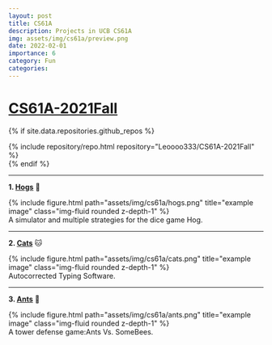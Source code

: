 ```yaml
---
layout: post
title: CS61A
description: Projects in UCB CS61A
img: assets/img/cs61a/preview.png
date: 2022-02-01
importance: 6
category: Fun
categories: 
---
```


# [CS61A-2021Fall](https://inst.eecs.berkeley.edu/~cs61a/fa21/) 

<!-- code for GitHub repositories -->
{% if site.data.repositories.github_repos %}
<div class="repositories d-flex flex-wrap flex-md-row flex-column justify-content-between align-items-center">
{% include repository/repo.html repository="Leoooo333/CS61A-2021Fall" %}
</div>
{% endif %}

 ------------------------------------------------
  **1. [Hogs](https://inst.eecs.berkeley.edu/~cs61a/fa21/proj/hog/#introduction)** 🦔

<div class="row justify-content-md-center">
    <div class="col-md-auto">
        {% include figure.html path="assets/img/cs61a/hogs.png" title="example image" class="img-fluid rounded z-depth-1" %}
    </div>
</div>
<div class="caption">
    A simulator and multiple strategies for the dice game Hog.
</div>

 ------------------------------------------------
  **2. [Cats](https://inst.eecs.berkeley.edu/~cs61a/fa21/proj/cats/)**  🐱
  
<div class="row justify-content-md-center">
    <div class="col-md-auto">
        {% include figure.html path="assets/img/cs61a/cats.png" title="example image" class="img-fluid rounded z-depth-1" %}
    </div>
</div>
<div class="caption">
    Autocorrected Typing Software.
</div>

  ----------------------------------------------

  **3. [Ants](https://inst.eecs.berkeley.edu/~cs61a/fa21/proj/ants/)**  🐜
  
  <div class="row justify-content-md-center">
    <div class="col-md-auto">
        {% include figure.html path="assets/img/cs61a/ants.png" title="example image" class="img-fluid rounded z-depth-1" %}
    </div>
</div>
<div class="caption">
    A tower defense game:Ants Vs. SomeBees.
</div>